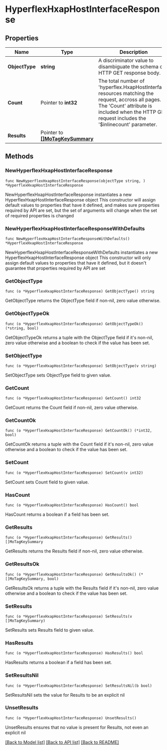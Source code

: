 # HyperflexHxapHostInterfaceResponse

## Properties

Name | Type | Description | Notes
------------ | ------------- | ------------- | -------------
**ObjectType** | **string** | A discriminator value to disambiguate the schema of a HTTP GET response body. | 
**Count** | Pointer to **int32** | The total number of &#39;hyperflex.HxapHostInterface&#39; resources matching the request, accross all pages. The &#39;Count&#39; attribute is included when the HTTP GET request includes the &#39;$inlinecount&#39; parameter. | [optional] 
**Results** | Pointer to [**[]MoTagKeySummary**](MoTagKeySummary.md) |  | [optional] 

## Methods

### NewHyperflexHxapHostInterfaceResponse

`func NewHyperflexHxapHostInterfaceResponse(objectType string, ) *HyperflexHxapHostInterfaceResponse`

NewHyperflexHxapHostInterfaceResponse instantiates a new HyperflexHxapHostInterfaceResponse object
This constructor will assign default values to properties that have it defined,
and makes sure properties required by API are set, but the set of arguments
will change when the set of required properties is changed

### NewHyperflexHxapHostInterfaceResponseWithDefaults

`func NewHyperflexHxapHostInterfaceResponseWithDefaults() *HyperflexHxapHostInterfaceResponse`

NewHyperflexHxapHostInterfaceResponseWithDefaults instantiates a new HyperflexHxapHostInterfaceResponse object
This constructor will only assign default values to properties that have it defined,
but it doesn't guarantee that properties required by API are set

### GetObjectType

`func (o *HyperflexHxapHostInterfaceResponse) GetObjectType() string`

GetObjectType returns the ObjectType field if non-nil, zero value otherwise.

### GetObjectTypeOk

`func (o *HyperflexHxapHostInterfaceResponse) GetObjectTypeOk() (*string, bool)`

GetObjectTypeOk returns a tuple with the ObjectType field if it's non-nil, zero value otherwise
and a boolean to check if the value has been set.

### SetObjectType

`func (o *HyperflexHxapHostInterfaceResponse) SetObjectType(v string)`

SetObjectType sets ObjectType field to given value.


### GetCount

`func (o *HyperflexHxapHostInterfaceResponse) GetCount() int32`

GetCount returns the Count field if non-nil, zero value otherwise.

### GetCountOk

`func (o *HyperflexHxapHostInterfaceResponse) GetCountOk() (*int32, bool)`

GetCountOk returns a tuple with the Count field if it's non-nil, zero value otherwise
and a boolean to check if the value has been set.

### SetCount

`func (o *HyperflexHxapHostInterfaceResponse) SetCount(v int32)`

SetCount sets Count field to given value.

### HasCount

`func (o *HyperflexHxapHostInterfaceResponse) HasCount() bool`

HasCount returns a boolean if a field has been set.

### GetResults

`func (o *HyperflexHxapHostInterfaceResponse) GetResults() []MoTagKeySummary`

GetResults returns the Results field if non-nil, zero value otherwise.

### GetResultsOk

`func (o *HyperflexHxapHostInterfaceResponse) GetResultsOk() (*[]MoTagKeySummary, bool)`

GetResultsOk returns a tuple with the Results field if it's non-nil, zero value otherwise
and a boolean to check if the value has been set.

### SetResults

`func (o *HyperflexHxapHostInterfaceResponse) SetResults(v []MoTagKeySummary)`

SetResults sets Results field to given value.

### HasResults

`func (o *HyperflexHxapHostInterfaceResponse) HasResults() bool`

HasResults returns a boolean if a field has been set.

### SetResultsNil

`func (o *HyperflexHxapHostInterfaceResponse) SetResultsNil(b bool)`

 SetResultsNil sets the value for Results to be an explicit nil

### UnsetResults
`func (o *HyperflexHxapHostInterfaceResponse) UnsetResults()`

UnsetResults ensures that no value is present for Results, not even an explicit nil

[[Back to Model list]](../README.md#documentation-for-models) [[Back to API list]](../README.md#documentation-for-api-endpoints) [[Back to README]](../README.md)


